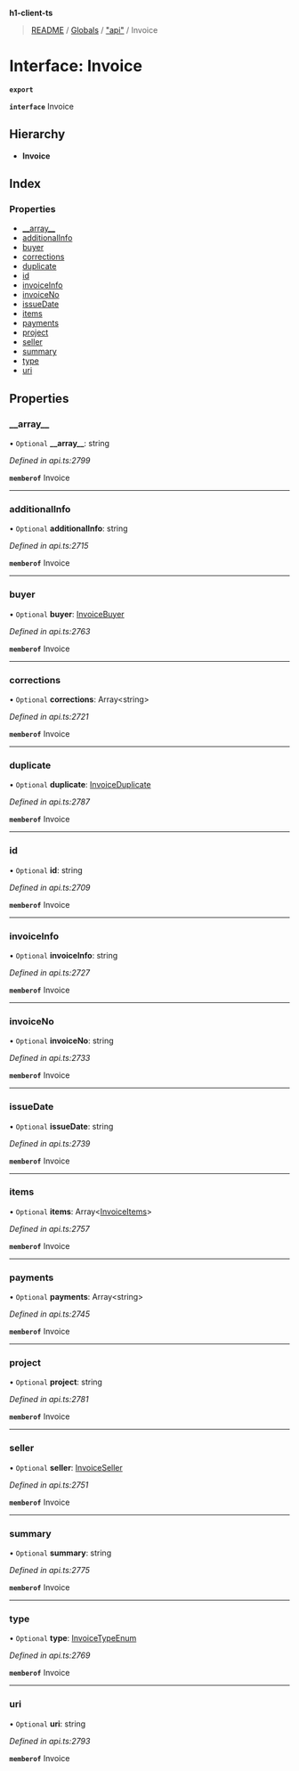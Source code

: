 **h1-client-ts**

> [README](../README.md) / [Globals](../globals.md) / ["api"](../modules/_api_.md) / Invoice

# Interface: Invoice

**`export`** 

**`interface`** Invoice

## Hierarchy

* **Invoice**

## Index

### Properties

* [\_\_array\_\_](_api_.invoice.md#__array__)
* [additionalInfo](_api_.invoice.md#additionalinfo)
* [buyer](_api_.invoice.md#buyer)
* [corrections](_api_.invoice.md#corrections)
* [duplicate](_api_.invoice.md#duplicate)
* [id](_api_.invoice.md#id)
* [invoiceInfo](_api_.invoice.md#invoiceinfo)
* [invoiceNo](_api_.invoice.md#invoiceno)
* [issueDate](_api_.invoice.md#issuedate)
* [items](_api_.invoice.md#items)
* [payments](_api_.invoice.md#payments)
* [project](_api_.invoice.md#project)
* [seller](_api_.invoice.md#seller)
* [summary](_api_.invoice.md#summary)
* [type](_api_.invoice.md#type)
* [uri](_api_.invoice.md#uri)

## Properties

### \_\_array\_\_

• `Optional` **\_\_array\_\_**: string

*Defined in api.ts:2799*

**`memberof`** Invoice

___

### additionalInfo

• `Optional` **additionalInfo**: string

*Defined in api.ts:2715*

**`memberof`** Invoice

___

### buyer

• `Optional` **buyer**: [InvoiceBuyer](_api_.invoicebuyer.md)

*Defined in api.ts:2763*

**`memberof`** Invoice

___

### corrections

• `Optional` **corrections**: Array\<string>

*Defined in api.ts:2721*

**`memberof`** Invoice

___

### duplicate

• `Optional` **duplicate**: [InvoiceDuplicate](_api_.invoiceduplicate.md)

*Defined in api.ts:2787*

**`memberof`** Invoice

___

### id

• `Optional` **id**: string

*Defined in api.ts:2709*

**`memberof`** Invoice

___

### invoiceInfo

• `Optional` **invoiceInfo**: string

*Defined in api.ts:2727*

**`memberof`** Invoice

___

### invoiceNo

• `Optional` **invoiceNo**: string

*Defined in api.ts:2733*

**`memberof`** Invoice

___

### issueDate

• `Optional` **issueDate**: string

*Defined in api.ts:2739*

**`memberof`** Invoice

___

### items

• `Optional` **items**: Array\<[InvoiceItems](_api_.invoiceitems.md)>

*Defined in api.ts:2757*

**`memberof`** Invoice

___

### payments

• `Optional` **payments**: Array\<string>

*Defined in api.ts:2745*

**`memberof`** Invoice

___

### project

• `Optional` **project**: string

*Defined in api.ts:2781*

**`memberof`** Invoice

___

### seller

• `Optional` **seller**: [InvoiceSeller](_api_.invoiceseller.md)

*Defined in api.ts:2751*

**`memberof`** Invoice

___

### summary

• `Optional` **summary**: string

*Defined in api.ts:2775*

**`memberof`** Invoice

___

### type

• `Optional` **type**: [InvoiceTypeEnum](../enums/_api_.invoicetypeenum.md)

*Defined in api.ts:2769*

**`memberof`** Invoice

___

### uri

• `Optional` **uri**: string

*Defined in api.ts:2793*

**`memberof`** Invoice

